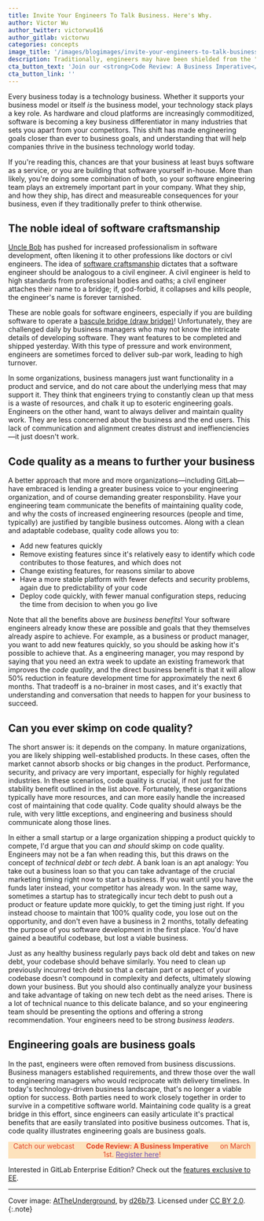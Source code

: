 ```yaml
---
title: Invite Your Engineers To Talk Business. Here's Why.
author: Victor Wu
author_twitter: victorwu416
author_gitlab: victorwu
categories: concepts
image_title: '/images/blogimages/invite-your-engineers-to-talk-business-heres-why.jpg'
description: Traditionally, engineers may have been shielded from the "business parts" of the organization. In today's technology landscape, that's no longer a viable option.
cta_button_text: 'Join our <strong>Code Review: A Business Imperative</strong> webcast live!'
cta_button_link: ''
---
```


Every business today is a technology business. Whether it supports your business model or itself _is_ the business model, your technology stack plays a key role. As hardware and cloud platforms are increasingly commoditized, software is becoming a key business differentiator in many industries that sets you apart from your competitors. This shift has made engineering goals closer than ever to business goals, and understanding that will help companies thrive in the business technology world today. 

<!-- more -->

If you're reading this, chances are that your business at least buys software as a service, or you are building that software yourself in-house. More than likely, you're doing some combination of both, so your software engineering team plays an extremely important part in your company. What they ship, and how they ship, has direct and measureable consequences for your business, even if they traditionally prefer to think otherwise. 

<!-- more -->

## The noble ideal of software craftsmanship

[Uncle Bob](https://en.wikipedia.org/wiki/Robert_Cecil_Martin) has pushed for increased professionalism in software development, often likening it to other professions like doctors or civl engineers. The idea of [software craftsmanship](https://en.wikipedia.org/wiki/Software_craftsmanship) dictates that a software engineer should be analogous to a civil engineer. A civil engineer is held to high standards from professional bodies and oaths; a civil engineer attaches their name to a bridge; if, god-forbid, it collapses and kills people, the engineer's name is forever tarnished. 

These are noble goals for software engineers, especially if you are building software to operate a [bascule bridge (draw bridge)](https://en.wikipedia.org/wiki/Bascule_bridge)! Unfortunately, they are challenged daily by business managers who may not know the intricate details of developing software. They want features to be completed and shipped yesterday. With this type of pressure and work environment, engineers are sometimes forced to deliver sub-par work, leading to high turnover.

In some organizations, business managers just want functionality in a product and service, and do not care about the underlying mess that may support it. They think that engineers trying to constantly clean up that mess is a waste of resources, and chalk it up to esoteric engineering goals. Engineers on the other hand, want to always deliver and maintain quality work. They are less concerned about the business and the end users. This lack of communication and alignment creates distrust and ineffienciencies—it just doesn't work. 

## Code quality as a means to further your business

A better approach that more and more organizations—including GitLab—have embraced is lending a greater business voice to your engineering organization, and of course demanding greater responsbility. Have your engineering team communicate the benefits of maintaining quality code, and why the costs of increased engineering resources (people and time, typically) are justified by tangible business outcomes. Along with a clean and adaptable codebase, quality code allows you to:

* Add new features quickly
* Remove existing features since it's relatively easy to identify which code contributes to those features, and which does not
* Change existing features, for reasons similar to above
* Have a more stable platform with fewer defects and security problems, again due to predictability of your code
* Deploy code quickly, with fewer manual configuration steps, reducing the time from decision to when you go live

Note that all the benefits above are _business benefits_! Your software engineers already know these are possible and goals that they themselves already aspire to achieve. For example, as a business or product manager, you want to add new features quickly, so you should be asking how it's possible to achieve that. As a engineering manager, you may respond by saying that you need an extra week to update an existing framework that improves the _code quality_, and the direct business benefit is that it will allow 50% reduction in feature development time for approximately the next 6 months. That tradeoff is a no-brainer in most cases, and it's exactly that understanding and conversation that needs to happen for your business to succeed.

## Can you ever skimp on code quality?

The short answer is: it depends on the company. In mature organizations, you are likely shipping well-established products. In these cases, often the market cannot absorb shocks or big changes in the product. Performance, security, and privacy are very important, especially for highly regulated industries. In these scenarios, code quality is crucial, if not just for the stability benefit outlined in the list above. Fortunately, these organizations typically have more resources, and can more easily handle the increased cost of maintaining that code quality. Code quality should always be the rule, with very little exceptions, and engineering and business should communicate along those lines.

In either a small startup or a large organization shipping a product quickly to compete, I'd argue that you can _and should_ skimp on code quality. Engineers may not be a fan when reading this, but this draws on the concept of _technical debt_ or _tech debt_. A bank loan is an apt analogy: You take out a business loan so that you can take advantage of the crucial marketing timing right now to start a business. If you wait until you have the funds later instead, your competitor has already won. In the same way, sometimes a startup has to strategically incur tech debt to push out a product or feature update more quickly, to get the timing just right. If you instead choose to maintain that 100% quality code, you lose out on the opportunity, and don't even have a business in 2 months, totally defeating the purpose of you software development in the first place. You'd have gained a beautiful codebase, but lost a viable business.

Just as any healthy business regularly pays back old debt and takes on new debt, your codebase should behave similarly. You need to clean up previously incurred tech debt so that a certain part or aspect of your codebase doesn't compound in complexity and defects, ultimately slowing down your business. But you should also continually analyze your business and take advantage of taking on new tech debt as the need arises. There is a lot of technical nuance to this delicate balance, and so your engineering team should be presenting the options and offering a strong recommendation. Your engineers need to be strong _business leaders_.

## Engineering goals are business goals

In the past, engineers were often removed from business discussions. Business managers established requirements, and threw those over the wall to engineering managers who would reciprocate with delivery timelines. In today's technology-driven business landscape, that's no longer a viable option for success. Both parties need to work closely together in order to survive in a competitive software world. Maintaining code quality is a great bridge in this effort, since engineers can easily articulate it's practical benefits that are easily translated into positive business outcomes. That is, code quality illustrates engineering goals are business goals.

<p class="alert alert-orange" style="background-color: rgba(252,163,38,.3); border-color: rgba(252,163,38,.3); color: rgb(226,67,41) !important; text-align: center;">Catch our webcast &nbsp;&nbsp;<i class="fa fa-gitlab" style="color:rgb(107,79,187); font-size:.85em" aria-hidden="true"></i> &nbsp;&nbsp;<strong>Code Review: A Business Imperative</strong> &nbsp;&nbsp;<i class="fa fa-gitlab" style="color:rgb(107,79,187); font-size:.85em" aria-hidden="true"></i> &nbsp;&nbsp;on March 1st. <a style="color: rgb(107,79,187);" href="https://page.gitlab.com/20170301_continuouseverything.html">Register here</a>!</p>

Interested in GitLab Enterprise Edition? Check out the [features exclusive to
EE](https://about.gitlab.com/gitlab-ee/).

----

Cover image: [AtTheUnderground](https://www.flickr.com/photos/draganbrankovic/14469494828/), by [d26b73](https://www.flickr.com/photos/draganbrankovic/). Licensed under [CC BY 2.0](https://creativecommons.org/licenses/by/2.0/legalcode).
{:.note}

